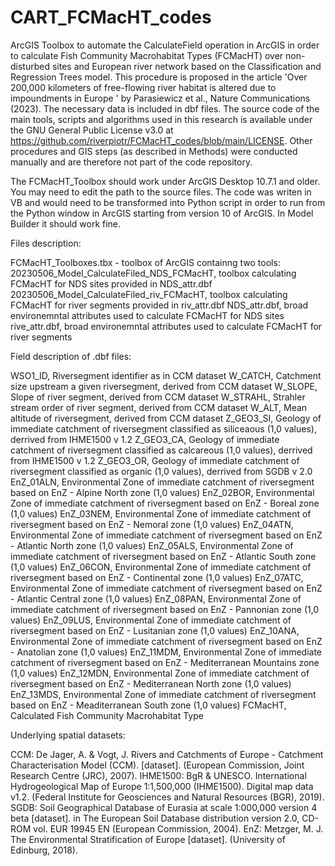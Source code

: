 # CART_FCMacHT_codes
ArcGIS Toolbox to automate the CalculateField operation in ArcGIS in order to calculate Fish Community Macrohabitat Types (FCMacHT) over non-disturbed sites and European river network based on the Classification and Regression Trees model. This procedure is proposed in the article 'Over 200,000 kilometers of free-flowing river habitat is altered due to impoundments in Europe ' by Parasiewicz et al., Nature Communications (2023). The necessary data is included in dbf files. The source code of the main tools, scripts and algorithms used in this research is available under the GNU General Public License v3.0 at https://github.com/riverpiotr/FCMacHT_codes/blob/main/LICENSE. Other procedures and GIS steps (as described in Methods) were conducted manually and are therefore not part of the code repository.

The FCMacHT_Toolbox should work under ArcGIS Desktop 10.7.1 and older. 
You may need to edit the path to the source files. 
The code was writen in VB and would need to be transformed into Python script in order to run from the Python window in ArcGIS starting from version 10 of ArcGIS. In Model Builder it should work fine. 

Files description:

FCMacHT_Toolboxes.tbx - toolbox of ArcGIS containng two tools:
  20230506_Model_CalculateFiled_NDS_FCMacHT, toolbox calculating FCMacHT for NDS sites provided in NDS_attr.dbf
  20230506_Model_CalculateFiled_riv_FCMacHT, toolbox calculating FCMacHT for river segments provided in riv_attr.dbf
NDS_attr.dbf, broad environemntal attributes used to calculate FCMacHT for NDS sites
rive_attr.dbf, broad environemntal attributes used to calculate FCMacHT for river segments

Field description of .dbf files:

WSO1_ID,	Riversegment identifier as in CCM dataset
W_CATCH,	Catchment size upstream a given riversegment, derived from CCM dataset
W_SLOPE,	Slope of river segment, derived from CCM dataset
W_STRAHL,	Strahler stream order of river segment, derived from CCM dataset
W_ALT,	Mean altitude of riversegment, derived from CCM dataset
Z_GEO3_SI,	Geology of immediate catchment of riversegment classified as siliceaous (1,0 values), derrived from IHME1500 v 1.2
Z_GEO3_CA,	Geology of immediate catchment of riversegment classified as calcareous (1,0 values), derrived from IHME1500 v 1.2
Z_GEO3_OR,	Geology of immediate catchment of riversegment classified as organic (1,0 values), derrived from SGDB v 2.0
EnZ_01ALN,	Environmental Zone of immediate catchment of riversegment based on EnZ - Alpine North zone (1,0 values)
EnZ_02BOR,	Environmental Zone of immediate catchment of riversegment based on EnZ - Boreal zone (1,0 values)
EnZ_03NEM,	Environmental Zone of immediate catchment of riversegment based on EnZ - Nemoral zone (1,0 values)
EnZ_04ATN,	Environmental Zone of immediate catchment of riversegment based on EnZ - Atlantic North zone (1,0 values)
EnZ_05ALS,	Environmental Zone of immediate catchment of riversegment based on EnZ - Atlantic South zone (1,0 values)
EnZ_06CON,	Environmental Zone of immediate catchment of riversegment based on EnZ - Continental zone (1,0 values)
EnZ_07ATC,	Environmental Zone of immediate catchment of riversegment based on EnZ - Atlantic Central zone (1,0 values)
EnZ_08PAN,	Environmental Zone of immediate catchment of riversegment based on EnZ - Pannonian zone (1,0 values)
EnZ_09LUS,	Environmental Zone of immediate catchment of riversegment based on EnZ - Lusitanian zone (1,0 values)
EnZ_10ANA,	Environmental Zone of immediate catchment of riversegment based on EnZ - Anatolian zone (1,0 values)
EnZ_11MDM,	Environmental Zone of immediate catchment of riversegment based on EnZ - Mediterranean Mountains zone (1,0 values)
EnZ_12MDN,	Environmental Zone of immediate catchment of riversegment based on EnZ - Mediterranean North zone (1,0 values)
EnZ_13MDS,	Environmental Zone of immediate catchment of riversegment based on EnZ - Meaditerranean South zone (1,0 values)
FCMacHT,	Calculated Fish Community Macrohabitat Type 

Underlying spatial datasets:

CCM: De Jager, A. & Vogt, J. Rivers and Catchments of Europe - Catchment Characterisation Model (CCM). [dataset]. (European Commission, Joint Research Centre (JRC), 2007).
IHME1500: BgR & UNESCO. International Hydrogeological Map of Europe 1:1,500,000 (IHME1500). Digital map data v1.2. (Federal Institute for Geosciences and Natural Resources (BGR), 2019).
SGDB: Soil Geographical Database of Eurasia at scale 1:000,000 version 4 beta [dataset]. in The European Soil Database distribution version 2.0, CD-ROM vol. EUR 19945 EN (European Commission, 2004).
EnZ: Metzger, M. J. The Environmental Stratification of Europe [dataset]. (University of Edinburg, 2018).


